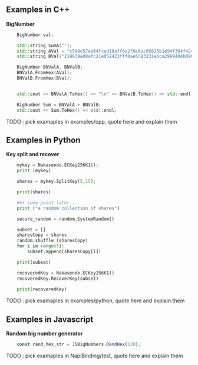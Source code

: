 ## Examples in C++
**BigNumber**
```c++
    BigNumber val;

    std::string SumA("");
    std::string AVal = "c590e57ee64fced18aff6e2f0c6ac05625b1e94f394f42470cae14d12cadea4f5ab6b9d77225fe3b4903825966c78752ae51b6a0a2caca555fd0ffcbd9704b01";
    std::string BVal("219639ed8afc21e052422fff0ae5583231ebca2999404b099628093e6540b1dbc20b9c495aa7229b5965b19a5fcd653b3fa0eccab567c5b5e8");

    BigNumber BNValA, BNValB;
    BNValA.FromHex(AVal);
    BNValB.FromHex(BVal);


    std::cout << BNValA.ToHex() << "\n" << BNValB.ToHex() << std::endl;

    BigNumber Sum = BNValA + BNValB;
    std::cout << Sum.ToHex() << std::endl;
```

TODO : pick examaples in examples/cpp, quote here and explain them

## Examples in Python

**Key split and recover**
```python
    mykey = Nakasendo.ECKey256K1();
    print (mykey)

    shares = mykey.SplitKey(5,15);

    print(shares)

    #At some point later....
    print ("a random collection of shares")

    secure_random = random.SystemRandom()

    subset = []
    sharesCopy = shares
    random.shuffle (sharesCopy)
    for i in range(5):
        subset.append(sharesCopy[i])

    print(subset)

    recoveredKey = Nakasendo.ECKey256K1()
    recoveredKey.RecoverKey(subset)
    
    print(recoveredKey)
```

TODO : pick examaples in examples/python, quote here and explain them

## Examples in Javascript
**Random big number generator**
```javascript
    const rand_hex_str = JSBigNumbers.RandHex(128);
```

TODO : pick examaples in NapiBinding/test, quote here and explain them
